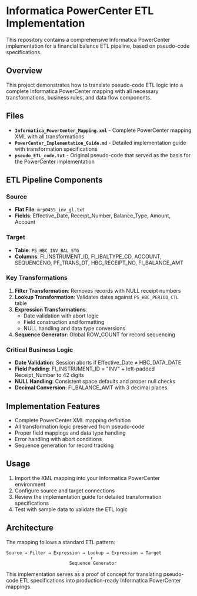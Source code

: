 # Informatica PowerCenter ETL Implementation

This repository contains a comprehensive Informatica PowerCenter implementation for a financial balance ETL pipeline, based on pseudo-code specifications.

## Overview

This project demonstrates how to translate pseudo-code ETL logic into a complete Informatica PowerCenter mapping with all necessary transformations, business rules, and data flow components.

## Files

- **`Informatica_PowerCenter_Mapping.xml`** - Complete PowerCenter mapping XML with all transformations
- **`PowerCenter_Implementation_Guide.md`** - Detailed implementation guide with transformation specifications
- **`pseudo_ETL_code.txt`** - Original pseudo-code that served as the basis for the PowerCenter implementation

## ETL Pipeline Components

### Source
- **Flat File**: `mrp0455_inv_gl.txt`
- **Fields**: Effective_Date, Receipt_Number, Balance_Type, Amount, Account

### Target
- **Table**: `PS_HBC_INV_BAL_STG`
- **Columns**: FI_INSTRUMENT_ID, FI_IBALTYPE_CD, ACCOUNT, SEQUENCENO, PF_TRANS_DT, HBC_RECEIPT_NO, FI_BALANCE_AMT

### Key Transformations

1. **Filter Transformation**: Removes records with NULL receipt numbers
2. **Lookup Transformation**: Validates dates against `PS_HBC_PERIOD_CTL` table
3. **Expression Transformations**: 
   - Date validation with abort logic
   - Field construction and formatting
   - NULL handling and data type conversions
4. **Sequence Generator**: Global ROW_COUNT for record sequencing

### Critical Business Logic

- **Date Validation**: Session aborts if Effective_Date ≠ HBC_DATA_DATE
- **Field Padding**: FI_INSTRUMENT_ID = "INV" + left-padded Receipt_Number to 42 digits
- **NULL Handling**: Consistent space defaults and proper null checks
- **Decimal Conversion**: FI_BALANCE_AMT with 3 decimal places

## Implementation Features

- Complete PowerCenter XML mapping definition
- All transformation logic preserved from pseudo-code
- Proper field mappings and data type handling
- Error handling with abort conditions
- Sequence generation for record tracking

## Usage

1. Import the XML mapping into your Informatica PowerCenter environment
2. Configure source and target connections
3. Review the implementation guide for detailed transformation specifications
4. Test with sample data to validate the ETL logic

## Architecture

The mapping follows a standard ETL pattern:
```
Source → Filter → Expression → Lookup → Expression → Target
                                ↑
                        Sequence Generator
```

This implementation serves as a proof of concept for translating pseudo-code ETL specifications into production-ready Informatica PowerCenter mappings.
